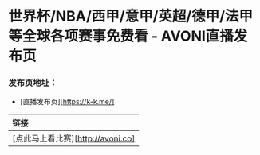 # 世界杯/NBA/西甲/意甲/英超/德甲/法甲等全球各项赛事免费看 - AVONI直播发布页

### 发布页地址：
- [直播发布页][https://k-k.me/]


| 链接                    |
| :---------------------- |
| [点此马上看比赛][http://avoni.co] |
